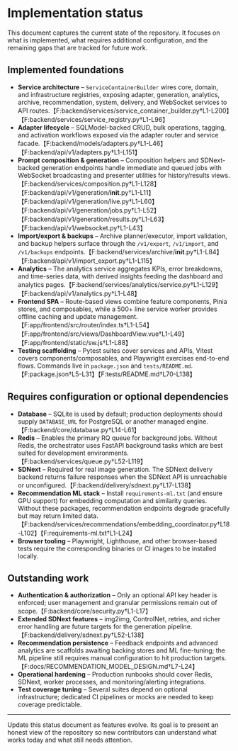 # Implementation status

This document captures the current state of the repository. It focuses on what
is implemented, what requires additional configuration, and the remaining gaps
that are tracked for future work.

## Implemented foundations

- **Service architecture** – `ServiceContainerBuilder` wires core, domain, and
  infrastructure registries, exposing adapter, generation, analytics, archive,
  recommendation, system, delivery, and WebSocket services to API routes.【F:backend/services/service_container_builder.py†L1-L200】【F:backend/services/service_registry.py†L1-L96】
- **Adapter lifecycle** – SQLModel-backed CRUD, bulk operations, tagging, and
  activation workflows exposed via the adapter router and service facade.【F:backend/models/adapters.py†L1-L46】【F:backend/api/v1/adapters.py†L1-L151】
- **Prompt composition & generation** – Composition helpers and SDNext-backed
  generation endpoints handle immediate and queued jobs with WebSocket
  broadcasting and presenter utilities for history/results views.【F:backend/services/composition.py†L1-L128】【F:backend/api/v1/generation/__init__.py†L1-L11】【F:backend/api/v1/generation/live.py†L1-L60】【F:backend/api/v1/generation/jobs.py†L1-L52】【F:backend/api/v1/generation/results.py†L1-L63】【F:backend/api/v1/websocket.py†L1-L43】
- **Import/export & backups** – Archive planner/executor, import validation, and
  backup helpers surface through the `/v1/export`, `/v1/import`, and `/v1/backups`
  endpoints.【F:backend/services/archive/__init__.py†L1-L84】【F:backend/api/v1/import_export.py†L1-L115】
- **Analytics** – The analytics service aggregates KPIs, error breakdowns, and
  time-series data, with derived insights feeding the dashboard and analytics
  pages.【F:backend/services/analytics/service.py†L1-L129】【F:backend/api/v1/analytics.py†L1-L48】
- **Frontend SPA** – Route-based views combine feature components, Pinia stores,
  and composables, while a 500+ line service worker provides offline caching and
  update management.【F:app/frontend/src/router/index.ts†L1-L54】【F:app/frontend/src/views/DashboardView.vue†L1-L49】【F:app/frontend/static/sw.js†L1-L88】
- **Testing scaffolding** – Pytest suites cover services and APIs, Vitest covers
  components/composables, and Playwright exercises end-to-end flows. Commands
  live in `package.json` and `tests/README.md`.【F:package.json†L5-L31】【F:tests/README.md†L70-L138】

## Requires configuration or optional dependencies

- **Database** – SQLite is used by default; production deployments should supply
  `DATABASE_URL` for PostgreSQL or another managed engine.【F:backend/core/database.py†L14-L61】
- **Redis** – Enables the primary RQ queue for background jobs. Without Redis,
  the orchestrator uses FastAPI background tasks which are best suited for
  development environments.【F:backend/services/queue.py†L52-L119】
- **SDNext** – Required for real image generation. The SDNext delivery backend
  returns failure responses when the SDNext API is unreachable or unconfigured.【F:backend/delivery/sdnext.py†L17-L138】
- **Recommendation ML stack** – Install `requirements-ml.txt` (and ensure GPU
  support) for embedding computation and similarity queries. Without these
  packages, recommendation endpoints degrade gracefully but may return limited
  data.【F:backend/services/recommendations/embedding_coordinator.py†L18-L102】【F:requirements-ml.txt†L1-L24】
- **Browser tooling** – Playwright, Lighthouse, and other browser-based tests
  require the corresponding binaries or CI images to be installed locally.

## Outstanding work

- **Authentication & authorization** – Only an optional API key header is
  enforced; user management and granular permissions remain out of scope.【F:backend/core/security.py†L1-L17】
- **Extended SDNext features** – img2img, ControlNet, retries, and richer error
  handling are future targets for the generation pipeline.【F:backend/delivery/sdnext.py†L52-L138】
- **Recommendation persistence** – Feedback endpoints and advanced analytics are
  scaffolds awaiting backing stores and ML fine-tuning; the ML pipeline still
  requires manual configuration to hit production targets.【F:docs/RECOMMENDATION_MODEL_DESIGN.md†L7-L24】
- **Operational hardening** – Production runbooks should cover Redis, SDNext,
  worker processes, and monitoring/alerting integrations.
- **Test coverage tuning** – Several suites depend on optional infrastructure;
  dedicated CI pipelines or mocks are needed to keep coverage predictable.

---

Update this status document as features evolve. Its goal is to present an honest
view of the repository so new contributors can understand what works today and
what still needs attention.

